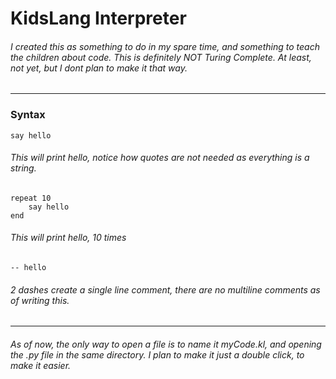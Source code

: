 # KidsLang Interpreter
###### I created this as something to do in my spare time, and something to teach the children about code. This is definitely NOT Turing Complete. At least, not yet, but I dont plan to make it that way. 
------------
### Syntax
```
say hello
```
###### This will print hello, notice how quotes are not needed as everything is a string.
```
repeat 10
	say hello
end
```
###### This will print hello, 10 times
```
-- hello
```
###### 2 dashes create a single line comment, there are no multiline comments as of writing this.

------------
###### As of now, the only way to open a file is to name it myCode.kl, and opening the .py file in the same directory. I plan to make it just a double click, to make it easier.

